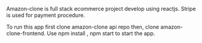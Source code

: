 Amazon-clone is full stack ecommerce project develop using reactjs.
Stripe is used for payment procedure.

To run this app first clone amazon-clone api repo
then, clone amazon-clone-frontend.
Use npm install , npm start to start the app.

